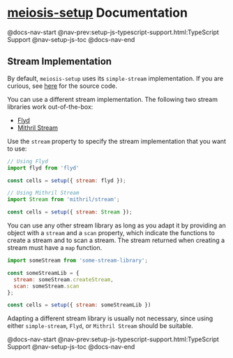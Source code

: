 # [meiosis-setup](https://meiosis.js.org/setup) Documentation

@docs-nav-start
@nav-prev:setup-js-typescript-support.html:TypeScript Support
@nav-setup-js-toc
@docs-nav-end

## Stream Implementation

By default, `meiosis-setup` uses its `simple-stream` implementation. If you are curious, see
[here](https://github.com/foxdonut/meiosis/blob/master/helpers/setup/source/src/simple-stream/index.ts)
for the source code.

You can use a different stream implementation. The following two stream libraries work
out-of-the-box:

- [Flyd](https://github.com/paldepind/flyd)
- [Mithril Stream](https://mithril.js.org/stream.html)

Use the `stream` property to specify the stream implementation that you want to use:

```js
// Using Flyd
import flyd from 'flyd'

const cells = setup({ stream: flyd });
```

```js
// Using Mithril Stream
import Stream from 'mithril/stream';

const cells = setup({ stream: Stream });
```

You can use any other stream library as long as you adapt it by providing an object with a `stream`
and a `scan` property, which indicate the functions to create a stream and to scan a stream. The
stream returned when creating a stream must have a `map` function.

```js
import someStream from 'some-stream-library';

const someStreamLib = {
  stream: someStream.createStream,
  scan: someStream.scan
};

const cells = setup({ stream: someStreamLib })
```

Adapting a different stream library is usually not necessary, since using either `simple-stream`,
`Flyd`, or `Mithril Stream` should be suitable.

@docs-nav-start
@nav-prev:setup-js-typescript-support.html:TypeScript Support
@nav-setup-js-toc
@docs-nav-end
